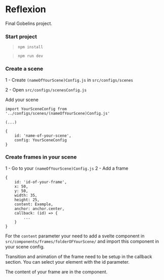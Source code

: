 # Reflexion
Final Gobelins project.

### Start project
>`npm install`

>`npm run dev`

### Create a scene

1 - Create `(nameOfYourScene)Config.js` in `src/configs/scenes`

2 - Open `src/configs/scenesConfig.js`

Add your scene
````
import YourSceneConfig from '../configs/scenes/(nameOfYourScene)Config.js'

(...)

{
    id: 'name-of-your-scene',
    config: YourSceneConfig
}
````

### Create frames in your scene

1 - Go to your  `(nameOfYourScene)Config.js`
2 - Add a frame
````
{
    id: 'id-of-your-frame',
    x: 50,
    y: 50,
    width: 35,
    height: 25,
    content: Exemple,
    anchor: anchor.center,
    callback: (id) => {
        ...
    }
}
````
For the `content` parameter your need to add a svelte component in `src/components/frames/folderOFYourScene/` 
and import  this component in your scene config.

Transition and animation of the frame need to be setup in the callback section. 
You can select your element with the id parameter.

The content of your frame are in the component.
